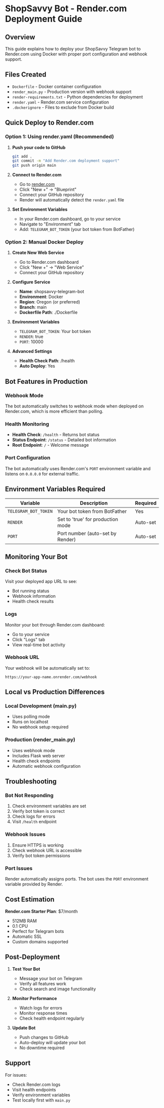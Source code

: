 # ShopSavvy Bot - Render.com Deployment Guide

## Overview

This guide explains how to deploy your ShopSavvy Telegram bot to Render.com using Docker with proper port configuration and webhook support.

## Files Created

- `Dockerfile` - Docker container configuration
- `render_main.py` - Production version with webhook support
- `render-requirements.txt` - Python dependencies for deployment
- `render.yaml` - Render.com service configuration
- `.dockerignore` - Files to exclude from Docker build

## Quick Deploy to Render.com

### Option 1: Using render.yaml (Recommended)

1. **Push your code to GitHub**
   ```bash
   git add .
   git commit -m "Add Render.com deployment support"
   git push origin main
   ```

2. **Connect to Render.com**
   - Go to [render.com](https://render.com)
   - Click "New +" → "Blueprint"
   - Connect your GitHub repository
   - Render will automatically detect the `render.yaml` file

3. **Set Environment Variables**
   - In your Render.com dashboard, go to your service
   - Navigate to "Environment" tab
   - Add: `TELEGRAM_BOT_TOKEN` (your bot token from BotFather)

### Option 2: Manual Docker Deploy

1. **Create New Web Service**
   - Go to Render.com dashboard
   - Click "New +" → "Web Service"
   - Connect your GitHub repository

2. **Configure Service**
   - **Name**: shopsavvy-telegram-bot
   - **Environment**: Docker
   - **Region**: Oregon (or preferred)
   - **Branch**: main
   - **Dockerfile Path**: ./Dockerfile

3. **Environment Variables**
   - `TELEGRAM_BOT_TOKEN`: Your bot token
   - `RENDER`: true
   - `PORT`: 10000

4. **Advanced Settings**
   - **Health Check Path**: /health
   - **Auto Deploy**: Yes

## Bot Features in Production

### Webhook Mode
The bot automatically switches to webhook mode when deployed on Render.com, which is more efficient than polling.

### Health Monitoring
- **Health Check**: `/health` - Returns bot status
- **Status Endpoint**: `/status` - Detailed bot information
- **Root Endpoint**: `/` - Welcome message

### Port Configuration
The bot automatically uses Render.com's `PORT` environment variable and listens on `0.0.0.0` for external traffic.

## Environment Variables Required

| Variable | Description | Required |
|----------|-------------|----------|
| `TELEGRAM_BOT_TOKEN` | Your bot token from BotFather | Yes |
| `RENDER` | Set to 'true' for production mode | Auto-set |
| `PORT` | Port number (auto-set by Render) | Auto-set |

## Monitoring Your Bot

### Check Bot Status
Visit your deployed app URL to see:
- Bot running status
- Webhook information
- Health check results

### Logs
Monitor your bot through Render.com dashboard:
- Go to your service
- Click "Logs" tab
- View real-time bot activity

### Webhook URL
Your webhook will be automatically set to:
```
https://your-app-name.onrender.com/webhook
```

## Local vs Production Differences

### Local Development (main.py)
- Uses polling mode
- Runs on localhost
- No webhook setup required

### Production (render_main.py)
- Uses webhook mode
- Includes Flask web server
- Health check endpoints
- Automatic webhook configuration

## Troubleshooting

### Bot Not Responding
1. Check environment variables are set
2. Verify bot token is correct
3. Check logs for errors
4. Visit `/health` endpoint

### Webhook Issues
1. Ensure HTTPS is working
2. Check webhook URL is accessible
3. Verify bot token permissions

### Port Issues
Render automatically assigns ports. The bot uses the `PORT` environment variable provided by Render.

## Cost Estimation

**Render.com Starter Plan**: $7/month
- 512MB RAM
- 0.1 CPU
- Perfect for Telegram bots
- Automatic SSL
- Custom domains supported

## Post-Deployment

1. **Test Your Bot**
   - Message your bot on Telegram
   - Verify all features work
   - Check search and image functionality

2. **Monitor Performance**
   - Watch logs for errors
   - Monitor response times
   - Check health endpoint regularly

3. **Update Bot**
   - Push changes to GitHub
   - Auto-deploy will update your bot
   - No downtime required

## Support

For issues:
- Check Render.com logs
- Visit health endpoints
- Verify environment variables
- Test locally first with `main.py`